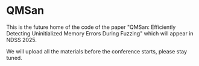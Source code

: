 # QMSan

This is the future home of the code of the paper "QMSan: Efficiently Detecting Uninitialized Memory Errors During Fuzzing" which will appear in NDSS 2025.

We will upload all the materials before the conference starts, please stay tuned.
